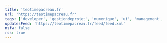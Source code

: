 ```yaml
---
title: 'teotimepacreau.fr'
url: 'https://teotimepacreau.fr'
tags: ['developer', 'gestiondeprojet', 'numerique', 'ui', 'management', 'frontend', 'nantes', 'backend']
updatesFeed: 'https://teotimepacreau.fr/feed/feed.xml'
nsfw: false
rss: true
---
```

